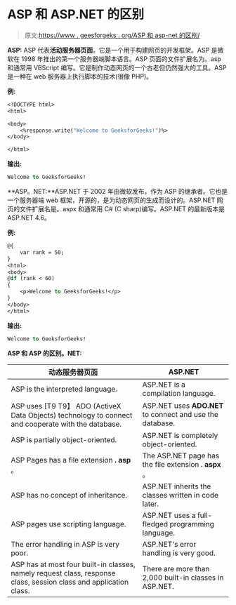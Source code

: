 # ASP 和 ASP.NET 的区别

> 原文:[https://www . geesforgeks . org/ASP 和 asp-net 的区别/](https://www.geeksforgeeks.org/difference-between-asp-and-asp-net/)

**ASP:** ASP 代表**活动服务器页面**。它是一个用于构建网页的开发框架。ASP 是微软在 1998 年推出的第一个服务器端脚本语言。ASP 页面的文件扩展名为。asp 和通常用 VBScript 编写。它是制作动态网页的一个古老但仍然强大的工具。ASP 是一种在 web 服务器上执行脚本的技术(很像 PHP)。

**例:**

```vb
<!DOCTYPE html>
<html>

<body>
    <%response.write("Welcome to GeeksforGeeks!")%>
</body>

</html>                    
```

**输出:**

```vb
Welcome to GeeksforGeeks!
```

**ASP。NET:**ASP.NET 于 2002 年由微软发布，作为 ASP 的继承者。它也是一个服务器端 web 框架，开源的，是为动态网页的生成而设计的。ASP.NET 网页的文件扩展名是。aspx 和通常用 C# (C sharp)编写。ASP.NET 的最新版本是 ASP.NET 4.6。

**例:**

```vb
@{ 
    var rank = 50;
}
<html>
<body>
@if (rank < 60)
{
    <p>Welcome to GeeksforGeeks!</p>
}
</body>
</html>
```

**输出:**

```vb
Welcome to GeeksforGeeks!
```

**ASP 和 ASP 的区别。NET:**

| 动态服务器页面 | ASP.NET |
| --- | --- |
| ASP is the interpreted language. | ASP.NET is a compilation language. |
| ASP uses [T9 T9】 ADO (ActiveX Data Objects) technology to connect and cooperate with the database. | ASP.NET uses **ADO.NET** to connect and use the database. |
| ASP is partially object-oriented. | ASP.NET is completely object-oriented. |
| ASP Pages has a file extension **. asp** 。 | The ASP.NET page has the file extension **. aspx** 。 |
| ASP has no concept of inheritance. | ASP.NET inherits the classes written in code later. |
| ASP pages use scripting language. | ASP.NET uses a full-fledged programming language. |
| The error handling in ASP is very poor. | ASP.NET's error handling is very good. |
| ASP has at most four built-in classes, namely request class, response class, session class and application class. | There are more than 2,000 built-in classes in ASP.NET. |